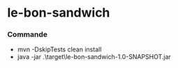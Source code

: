 # le-bon-sandwich

### Commande
  + mvn -DskipTests clean install
  + java -jar .\target\le-bon-sandwich-1.0-SNAPSHOT.jar


